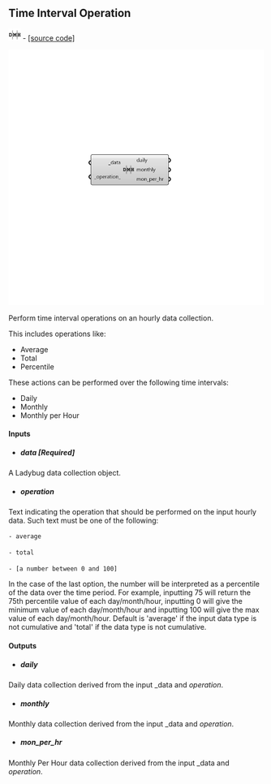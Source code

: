 ## Time Interval Operation
![](../../images/icons/Time_Interval_Operation.png) - [[source code]](https://github.com/ladybug-tools/ladybug-grasshopper/blob/master/ladybug_grasshopper/src//LB%20Time%20Interval%20Operation.py)

![](../../images/components/Time_Interval_Operation.png)

Perform time interval operations on an hourly data collection.
 

This includes operations like:
 - Average
 - Total
 - Percentile
 

These actions can be performed over the following time intervals:
 - Daily
 - Monthly
 - Monthly per Hour
 



#### Inputs
* ##### data [Required]
A Ladybug data collection object. 
* ##### operation 
Text indicating the operation that should be performed on the input hourly data. 
Such text must be one of the following: 

    - average

    - total

    - [a number between 0 and 100]
In the case of the last option, the number will be interpreted as a percentile of the data over the time period. For example, inputting 75 will return the 75th percentile value of each day/month/hour, inputting 0 will give the minimum value of each day/month/hour and inputting 100 will give the max value of each day/month/hour. 
Default is 'average' if the input data type is not cumulative and 'total' if the data type is not cumulative. 

#### Outputs
* ##### daily
Daily data collection derived from the input _data and _operation_. 
* ##### monthly
Monthly data collection derived from the input _data and _operation_. 
* ##### mon_per_hr
Monthly Per Hour data collection derived from the input _data and _operation_. 